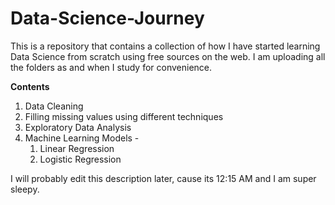 # Data-Science-Journey
This is a repository that contains a collection of how I have started learning Data Science from scratch using free sources on the web. I am uploading all the folders as and when I study for convenience.

**Contents**
1) Data Cleaning
2) Filling missing values using different techniques
3) Exploratory Data Analysis
4) Machine Learning Models -
   1) Linear Regression
   2) Logistic Regression

I will probably edit this description later, cause its 12:15 AM and I am super sleepy.
